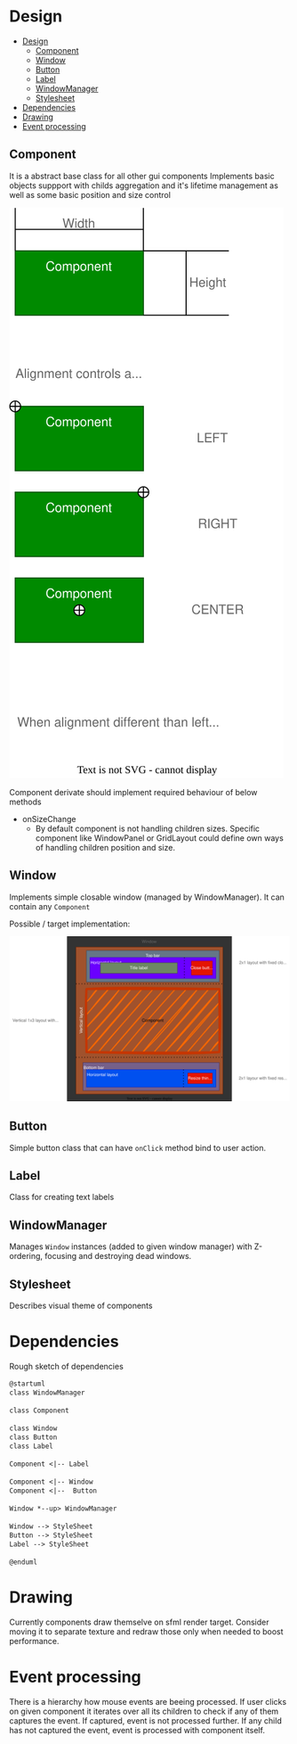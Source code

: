 Design
=====

- [Design](#design)
  - [Component](#component)
  - [Window](#window)
  - [Button](#button)
  - [Label](#label)
  - [WindowManager](#windowmanager)
  - [Stylesheet](#stylesheet)
- [Dependencies](#dependencies)
- [Drawing](#drawing)
- [Event processing](#event-processing)


## Component
It is a abstract base class for all other gui components
Implements basic objects suppport with childs aggregation and it's lifetime management
as well as some basic position and size control

![](Component.drawio.svg "Component diagram")


Component derivate should implement required behaviour of below methods
- onSizeChange
  - By default component is not handling children sizes. Specific component like WindowPanel or GridLayout could define own ways of handling children position and size.


## Window
Implements simple closable window (managed by WindowManager). It can contain any `Component` 

Possible / target implementation:

![](Window.drawio.svg "Window target implementation")

## Button
Simple button class that can have `onClick` method bind to user action. 

## Label
Class for creating text labels

## WindowManager
Manages `Window` instances (added to given window manager) with Z-ordering, focusing and destroying dead windows.

## Stylesheet
Describes visual theme of components

# Dependencies

Rough sketch of dependencies

```plantuml
@startuml
class WindowManager

class Component

class Window
class Button
class Label

Component <|-- Label

Component <|-- Window
Component <|--  Button

Window *--up> WindowManager

Window --> StyleSheet
Button --> StyleSheet
Label --> StyleSheet

@enduml

```
# Drawing
Currently components draw themselve on sfml render target.
Consider moving it to separate texture and redraw those only when needed to boost performance.

# Event processing

There is a hierarchy how mouse events are beeing processed.
If user clicks on given component it iterates over all its children to check if any of them captures the event. If captured, event is not processed further. If any child has not captured the event, event is processed with component itself.
